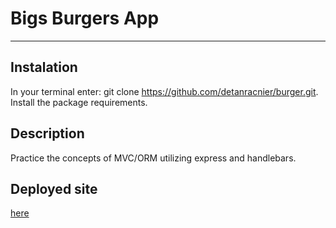 # Bigs Burgers App
* * *
## Instalation
In your terminal enter:
git clone https://github.com/detanracnier/burger.git. Install the package requirements.

## Description
Practice the concepts of MVC/ORM utilizing express and handlebars.

## Deployed site
[here](https://github.com/detanracnier/burger)